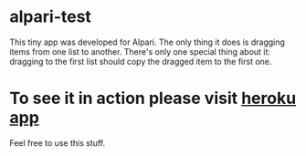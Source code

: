 alpari-test
===========

This tiny app was developed for Alpari. The only thing it does is dragging items from one list to another. There's only one special thing about it: dragging to the first list should copy the dragged item to the first one.  

# To see it in action please visit [heroku app](http://alpari-test.herokuapp.com/)

Feel free to use this stuff.




